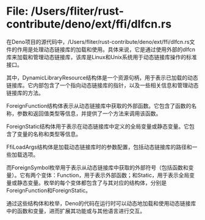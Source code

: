 # File: /Users/fliter/rust-contribute/deno/ext/ffi/dlfcn.rs

在Deno项目的源代码中，/Users/fliter/rust-contribute/deno/ext/ffi/dlfcn.rs文件的作用是处理动态链接库的加载和使用。具体来说，它是通过使用外部的dlfcn库来加载和管理动态链接库，该库是Linux和Unix系统用于动态链接库操作的标准接口。

其中，DynamicLibraryResource结构体是一个资源句柄，用于表示已加载的动态链接库。它内部包含了一个指向动态链接库的指针，以及一些相关信息和管理动态链接库的方法。

ForeignFunction结构体表示从动态链接库中获取的外部函数。它包含了函数的名称，参数和返回值类型等信息，并提供了一个方法来调用该函数。

ForeignStatic结构体用于表示在动态链接库中定义的全局变量或静态变量。它包含了变量的名称和类型等信息。

FfiLoadArgs结构体是加载动态链接库时的参数配置，包括动态链接库的路径和一些加载选项。

而ForeignSymbol枚举用于表示从动态链接库中获取的外部符号（包括函数和变量）。它有两个变体：Function，用于表示外部函数；和Static，用于表示全局变量或静态变量。枚举的每个变体都包含了与其对应的结构体，分别是ForeignFunction和ForeignStatic。

通过这些结构体和枚举，Deno的代码在运行时可以动态地加载和使用动态链接库中的函数和变量，进而扩展其功能或与其他语言进行交互。

